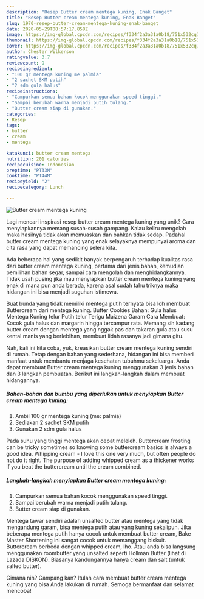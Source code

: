 ```yaml
---
description: "Resep Butter cream mentega kuning, Enak Banget"
title: "Resep Butter cream mentega kuning, Enak Banget"
slug: 1970-resep-butter-cream-mentega-kuning-enak-banget
date: 2020-05-29T08:57:17.858Z
image: https://img-global.cpcdn.com/recipes/f334f2a3a31a0b18/751x532cq70/butter-cream-mentega-kuning-foto-resep-utama.jpg
thumbnail: https://img-global.cpcdn.com/recipes/f334f2a3a31a0b18/751x532cq70/butter-cream-mentega-kuning-foto-resep-utama.jpg
cover: https://img-global.cpcdn.com/recipes/f334f2a3a31a0b18/751x532cq70/butter-cream-mentega-kuning-foto-resep-utama.jpg
author: Chester Wilkerson
ratingvalue: 3.7
reviewcount: 9
recipeingredient:
- "100 gr mentega kuning me palmia"
- "2 sachet SKM putih"
- "2 sdm gula halus"
recipeinstructions:
- "Campurkan semua bahan kocok menggunakan speed tinggi."
- "Sampai berubah warna menjadi putih tulang."
- "Butter cream siap di gunakan."
categories:
- Resep
tags:
- butter
- cream
- mentega

katakunci: butter cream mentega 
nutrition: 201 calories
recipecuisine: Indonesian
preptime: "PT33M"
cooktime: "PT44M"
recipeyield: "2"
recipecategory: Lunch

---
```



![Butter cream mentega kuning](https://img-global.cpcdn.com/recipes/f334f2a3a31a0b18/751x532cq70/butter-cream-mentega-kuning-foto-resep-utama.jpg)

Lagi mencari inspirasi resep butter cream mentega kuning yang unik? Cara menyiapkannya memang susah-susah gampang. Kalau keliru mengolah maka hasilnya tidak akan memuaskan dan bahkan tidak sedap. Padahal butter cream mentega kuning yang enak selayaknya mempunyai aroma dan cita rasa yang dapat memancing selera kita.

Ada beberapa hal yang sedikit banyak berpengaruh terhadap kualitas rasa dari butter cream mentega kuning, pertama dari jenis bahan, kemudian pemilihan bahan segar, sampai cara mengolah dan menghidangkannya. Tidak usah pusing jika mau menyiapkan butter cream mentega kuning yang enak di mana pun anda berada, karena asal sudah tahu triknya maka hidangan ini bisa menjadi suguhan istimewa.

Buat bunda yang tidak memiliki mentega putih ternyata bisa loh membuat Buttercream dari mentega kuning. Butter Cookies Bahan: Gula halus Mentega Kuning telur Putih telur Terigu Maizena Garam Cara Membuat: Kocok gula halus dan margarin hingga tercampur rata. Memang sih kadang butter cream dengan mentega yang nggak pas dan takaran gula atau susu kental manis yang berlebihan, membuat lidah rasanya jadi gimana gitu.


Nah, kali ini kita coba, yuk, kreasikan butter cream mentega kuning sendiri di rumah. Tetap dengan bahan yang sederhana, hidangan ini bisa memberi manfaat untuk membantu menjaga kesehatan tubuhmu sekeluarga. Anda dapat membuat Butter cream mentega kuning menggunakan 3 jenis bahan dan 3 langkah pembuatan. Berikut ini langkah-langkah dalam membuat hidangannya.

<!--inarticleads1-->

##### Bahan-bahan dan bumbu yang diperlukan untuk menyiapkan Butter cream mentega kuning:

1. Ambil 100 gr mentega kuning (me: palmia)
1. Sediakan 2 sachet SKM putih
1. Gunakan 2 sdm gula halus


Pada suhu yang tinggi mentega akan cepat meleleh. Buttercream frosting can be tricky sometimes so knowing some buttercream basics is always a good idea. Whipping cream - I love this one very much, but often people do not do it right. The purpose of adding whipped cream as a thickener works if you beat the buttercream until the cream combined. 

<!--inarticleads2-->

##### Langkah-langkah menyiapkan Butter cream mentega kuning:

1. Campurkan semua bahan kocok menggunakan speed tinggi.
1. Sampai berubah warna menjadi putih tulang.
1. Butter cream siap di gunakan.


Mentega tawar sendiri adalah unsalted butter atau mentega yang tidak mengandung garam, bisa mentega putih atau yang kuning sekalipun. Jika beberapa mentega putih hanya cocok untuk membuat butter cream, Bake Master Shortening ini sangat cocok untuk memanggang biskuit. Buttercream berbeda dengan whipped cream, lho. Atau anda bisa langsung menggunakan roombutter yang unsalted seperti Hollman Butter (lihat di Lazada DISKON). Biasanya kandungannya hanya cream dan salt (untuk salted butter). 

Gimana nih? Gampang kan? Itulah cara membuat butter cream mentega kuning yang bisa Anda lakukan di rumah. Semoga bermanfaat dan selamat mencoba!
